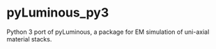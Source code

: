 # pyLuminous_py3
Python 3 port of pyLuminous, a package for EM simulation of uni-axial material stacks.

